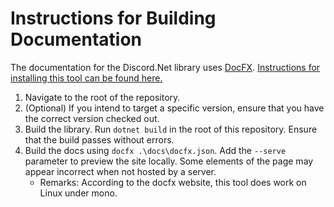 # Instructions for Building Documentation

The documentation for the Discord.Net library uses [DocFX][docfx-main]. [Instructions for installing this tool can be found here.][docfx-installing]

1. Navigate to the root of the repository.
2. (Optional) If you intend to target a specific version, ensure that you
have the correct version checked out.
3. Build the library. Run `dotnet build` in the root of this repository.
 Ensure that the build passes without errors.
4. Build the docs using `docfx .\docs\docfx.json`. Add the `--serve` parameter
to preview the site locally. Some elements of the page may appear incorrect
when not hosted by a server.
      - Remarks: According to the docfx website, this tool does work on Linux under mono.

[docfx-main]: https://dotnet.github.io/docfx/
[docfx-installing]: https://dotnet.github.io/docfx/tutorial/docfx_getting_started.html
